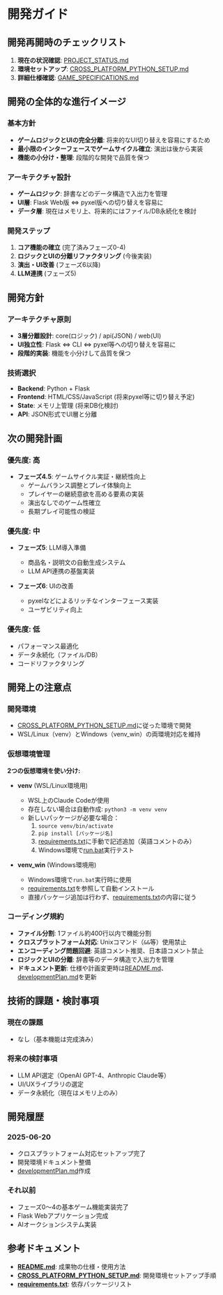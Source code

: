 # 開発ガイド

## 開発再開時のチェックリスト

1. **現在の状況確認**: [PROJECT_STATUS.md](./PROJECT_STATUS.md)
2. **環境セットアップ**: [CROSS_PLATFORM_PYTHON_SETUP.md](./CROSS_PLATFORM_PYTHON_SETUP.md)
3. **詳細仕様確認**: [GAME_SPECIFICATIONS.md](./GAME_SPECIFICATIONS.md)

## 開発の全体的な進行イメージ

### 基本方針
- **ゲームロジックとUIの完全分離**: 将来的なUI切り替えを容易にするため
- **最小限のインターフェースでゲームサイクル確立**: 演出は後から実装
- **機能の小分け・整理**: 段階的な開発で品質を保つ

### アーキテクチャ設計
- **ゲームロジック**: 辞書などのデータ構造で入出力を管理
- **UI層**: Flask Web版 ⇔ pyxel版への切り替えを容易に
- **データ層**: 現在はメモリ上、将来的にはファイル/DB永続化を検討

### 開発ステップ
1. **コア機能の確立** (完了済みフェーズ0-4)
2. **ロジックとUIの分離リファクタリング** (今後実装)
3. **演出・UI改善** (フェーズ6以降)
4. **LLM連携** (フェーズ5)

## 開発方針

### アーキテクチャ原則
- **3層分離設計**: core(ロジック) / api(JSON) / web(UI)
- **UI独立性**: Flask ⇔ CLI ⇔ pyxel等への切り替えを容易に
- **段階的実装**: 機能を小分けして品質を保つ

### 技術選択
- **Backend**: Python + Flask
- **Frontend**: HTML/CSS/JavaScript (将来pyxel等に切り替え予定)
- **State**: メモリ上管理 (将来DB化検討)
- **API**: JSON形式でUI層と分離

## 次の開発計画

### 優先度: 高
- **フェーズ4.5**: ゲームサイクル実証・継続性向上
  - ゲームバランス調整とプレイ体験向上
  - プレイヤーの継続意欲を高める要素の実装
  - 演出なしでのゲーム性確立
  - 長期プレイ可能性の検証

### 優先度: 中
- **フェーズ5**: LLM導入準備
  - 商品名・説明文の自動生成システム
  - LLM API連携の基盤実装

- **フェーズ6**: UIの改善
  - pyxelなどによるリッチなインターフェース実装
  - ユーザビリティ向上

### 優先度: 低
- パフォーマンス最適化
- データ永続化（ファイル/DB）
- コードリファクタリング

## 開発上の注意点

### 開発環境
- [CROSS_PLATFORM_PYTHON_SETUP.md](./CROSS_PLATFORM_PYTHON_SETUP.md)に従った環境で開発
- WSL/Linux（venv）とWindows（venv_win）の両環境対応を維持

### 仮想環境管理
**2つの仮想環境を使い分け:**

- **venv** (WSL/Linux環境用)
  - WSL上のClaude Codeが使用
  - 存在しない場合は自動作成: `python3 -m venv venv`
  - 新しいパッケージが必要な場合：
    1. `source venv/bin/activate`
    2. `pip install [パッケージ名]`
    3. [requirements.txt](./requirements.txt)に手動で記述追加（英語コメントのみ）
    4. Windows環境で[run.bat](./run.bat)実行テスト

- **venv_win** (Windows環境用)
  - Windows環境で`run.bat`実行時に使用
  - [requirements.txt](./requirements.txt)を参照して自動インストール
  - 直接パッケージ追加は行わず、[requirements.txt](./requirements.txt)の内容に従う

### コーディング規約
- **ファイル分割**: 1ファイル約400行以内で機能分割
- **クロスプラットフォーム対応**: Unixコマンド（`&&`等）使用禁止
- **エンコーディング問題回避**: 英語コメント推奨、日本語コメント禁止
- **ロジックとUIの分離**: 辞書等のデータ構造で入出力を管理
- **ドキュメント更新**: 仕様や計画変更時は[README.md](./README.md)、[developmentPlan.md](./developmentPlan.md)を更新

## 技術的課題・検討事項

### 現在の課題
- なし（基本機能は完成済み）

### 将来の検討事項
- LLM API選定（OpenAI GPT-4、Anthropic Claude等）
- UI/UXライブラリの選定
- データ永続化（現在はメモリ上のみ）

## 開発履歴

### 2025-06-20
- クロスプラットフォーム対応セットアップ完了
- 開発環境ドキュメント整備
- [developmentPlan.md](./developmentPlan.md)作成

### それ以前
- フェーズ0～4の基本ゲーム機能実装完了
- Flask Webアプリケーション完成
- AIオークションシステム実装

## 参考ドキュメント

- **[README.md](./README.md)**: 成果物の仕様・使用方法
- **[CROSS_PLATFORM_PYTHON_SETUP.md](./CROSS_PLATFORM_PYTHON_SETUP.md)**: 開発環境セットアップ手順
- **[requirements.txt](./requirements.txt)**: 依存パッケージリスト
